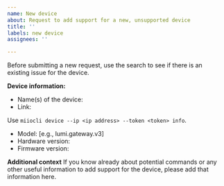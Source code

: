 ```yaml
---
name: New device
about: Request to add support for a new, unsupported device
title: ''
labels: new device
assignees: ''

---
```


Before submitting a new request, use the search to see if there is an existing issue for the device.

**Device information:**

  - Name(s) of the device:
  - Link:

Use `miiocli device --ip <ip address> --token <token> info`.

  - Model: [e.g., lumi.gateway.v3]
  - Hardware version:
  - Firmware version:

**Additional context**
If you know already about potential commands or any other useful information to add support for the device, please add that information here.
